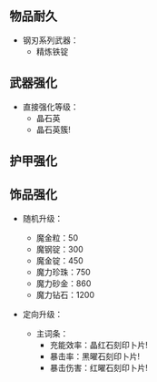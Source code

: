 ## 物品耐久
- 钢刃系列武器：
    - 精炼铁锭

## 武器强化
- 直接强化等级：
    - 晶石英
    - 晶石英簇!

## 护甲强化


## 饰品强化
- 随机升级：
    - 魔金粒：50
    - 魔钢锭：300
    - 魔金锭：450
    - 魔力珍珠：750
    - 魔力砂金：860
    - 魔力钻石：1200

- 定向升级：
    - 主词条：
        - 充能效率：晶红石刻印卜片!
        - 暴击率：黑曜石刻印卜片!
        - 暴击伤害：红曜石刻印卜片!
